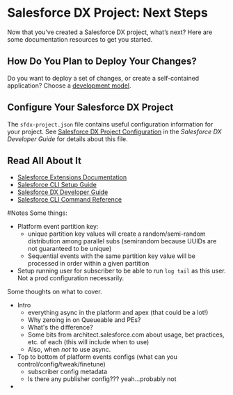 # Salesforce DX Project: Next Steps

Now that you’ve created a Salesforce DX project, what’s next? Here are some documentation resources to get you started.

## How Do You Plan to Deploy Your Changes?

Do you want to deploy a set of changes, or create a self-contained application? Choose a [development model](https://developer.salesforce.com/tools/vscode/en/user-guide/development-models).

## Configure Your Salesforce DX Project

The `sfdx-project.json` file contains useful configuration information for your project. See [Salesforce DX Project Configuration](https://developer.salesforce.com/docs/atlas.en-us.sfdx_dev.meta/sfdx_dev/sfdx_dev_ws_config.htm) in the _Salesforce DX Developer Guide_ for details about this file.

## Read All About It

- [Salesforce Extensions Documentation](https://developer.salesforce.com/tools/vscode/)
- [Salesforce CLI Setup Guide](https://developer.salesforce.com/docs/atlas.en-us.sfdx_setup.meta/sfdx_setup/sfdx_setup_intro.htm)
- [Salesforce DX Developer Guide](https://developer.salesforce.com/docs/atlas.en-us.sfdx_dev.meta/sfdx_dev/sfdx_dev_intro.htm)
- [Salesforce CLI Command Reference](https://developer.salesforce.com/docs/atlas.en-us.sfdx_cli_reference.meta/sfdx_cli_reference/cli_reference.htm)

#Notes
Some things:

- Platform event partition key:
  - unique partition key values will create a random/semi-random distribution among parallel subs (semirandom because UUIDs are not guaranteed to be unique)
  - Sequential events with the same partition key value will be processed in order within a given partition
- Setup running user for subscriber to be able to run `log tail` as this user. Not a prod configuration necessarily.

Some thoughts on what to cover.

- Intro
  - everything async in the platform and apex (that could be a lot!)
  - Why zeroing in on Queueable and PEs?
  - What's the difference?
  - Some bits from architect.salesforce.com about usage, bet practices, etc. of each (this will include when to use)
  - Also, when _not_ to use async.
- Top to bottom of platform events configs (what can you control/config/tweak/finetune)
  - subscriber config metadata
  - Is there any publisher config??? yeah...probably not
-
